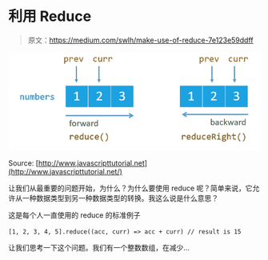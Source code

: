 # 利用 Reduce

> 原文：<https://medium.com/swlh/make-use-of-reduce-7e123e59ddff>

![](img/84514e46d71293e28cea33fcab627e49.png)

Source: [http://www.javascripttutorial.net](http://www.javascripttutorial.net/)

让我们从最重要的问题开始，为什么？为什么要使用 reduce 呢？简单来说，它允许从一种数据类型到另一种数据类型的转换。我这么说是什么意思？

这是每个人一直使用的 reduce 的标准例子

`[1, 2, 3, 4, 5].reduce((acc, curr) => acc + curr) // result is 15`

让我们思考一下这个问题。我们有一个整数数组，在减少…